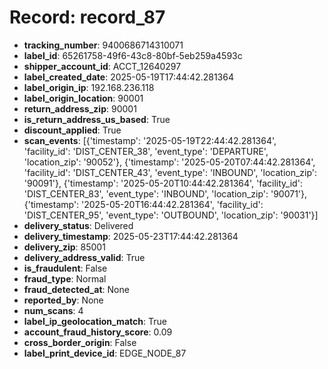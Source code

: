 # Record: record_87

- **tracking_number**: 9400686714310071
- **label_id**: 65261758-49f6-43c8-80bf-5eb259a4593c
- **shipper_account_id**: ACCT_12640297
- **label_created_date**: 2025-05-19T17:44:42.281364
- **label_origin_ip**: 192.168.236.118
- **label_origin_location**: 90001
- **return_address_zip**: 90001
- **is_return_address_us_based**: True
- **discount_applied**: True
- **scan_events**: [{'timestamp': '2025-05-19T22:44:42.281364', 'facility_id': 'DIST_CENTER_38', 'event_type': 'DEPARTURE', 'location_zip': '90052'}, {'timestamp': '2025-05-20T07:44:42.281364', 'facility_id': 'DIST_CENTER_43', 'event_type': 'INBOUND', 'location_zip': '90091'}, {'timestamp': '2025-05-20T10:44:42.281364', 'facility_id': 'DIST_CENTER_83', 'event_type': 'INBOUND', 'location_zip': '90071'}, {'timestamp': '2025-05-20T16:44:42.281364', 'facility_id': 'DIST_CENTER_95', 'event_type': 'OUTBOUND', 'location_zip': '90031'}]
- **delivery_status**: Delivered
- **delivery_timestamp**: 2025-05-23T17:44:42.281364
- **delivery_zip**: 85001
- **delivery_address_valid**: True
- **is_fraudulent**: False
- **fraud_type**: Normal
- **fraud_detected_at**: None
- **reported_by**: None
- **num_scans**: 4
- **label_ip_geolocation_match**: True
- **account_fraud_history_score**: 0.09
- **cross_border_origin**: False
- **label_print_device_id**: EDGE_NODE_87